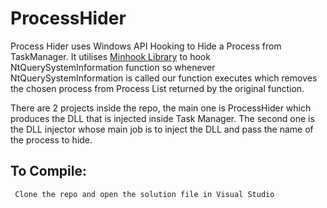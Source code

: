 # ProcessHider

Process Hider uses Windows API Hooking to Hide a Process from TaskManager. It utilises <a href = "https://github.com/TsudaKageyu/minhook">Minhook Library</a> to hook NtQuerySystemInformation function so whenever NtQuerySystemInformation is called our function executes which removes the chosen process from Process List returned by the original function. 

There are 2 projects inside the repo, the main one is ProcessHider which produces the DLL that is injected inside Task Manager. The second one is the DLL injector whose main job is to inject the DLL and pass the name of the process to hide.

## To Compile:
  ``` Clone the repo and open the solution file in Visual Studio```

